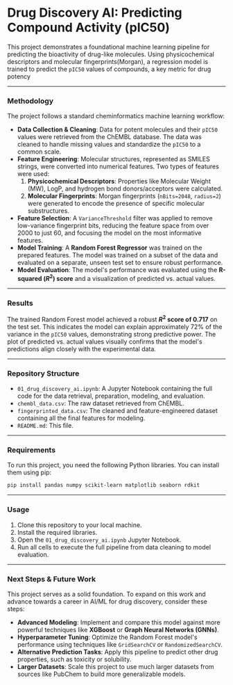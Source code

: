 # Drug Discovery AI: Predicting Compound Activity (pIC50)

This project demonstrates a foundational machine learning pipeline for predicting the bioactivity of drug-like molecules. Using physicochemical descriptors and molecular fingerprints(Morgan), a regression model is trained to predict the `pIC50` values of compounds, a key metric for drug potency

-----

### Methodology

The project follows a standard cheminformatics machine learning workflow:

  * **Data Collection & Cleaning**: Data for potent molecules and their `pIC50` values were retrieved from the ChEMBL database. The data was cleaned to handle missing values and standardize the `pIC50` to a common scale.
  * **Feature Engineering**: Molecular structures, represented as SMILES strings, were converted into numerical features. Two types of features were used:
    1.  **Physicochemical Descriptors**: Properties like Molecular Weight (MW), LogP, and hydrogen bond donors/acceptors were calculated.
    2.  **Molecular Fingerprints**: Morgan fingerprints (`nBits=2048`, `radius=2`) were generated to encode the presence of specific molecular substructures.
  * **Feature Selection**: A `VarianceThreshold` filter was applied to remove low-variance fingerprint bits, reducing the feature space from over 2000 to just 60, and focusing the model on the most informative features.
  * **Model Training**: A **Random Forest Regressor** was trained on the prepared features. The model was trained on a subset of the data and evaluated on a separate, unseen test set to ensure robust performance.
  * **Model Evaluation**: The model's performance was evaluated using the **R-squared ($R^2$) score** and a visualization of predicted vs. actual values.

-----

### Results

The trained Random Forest model achieved a robust **$R^2$ score of 0.717** on the test set. This indicates the model can explain approximately 72% of the variance in the `pIC50` values, demonstrating strong predictive power. The plot of predicted vs. actual values visually confirms that the model's predictions align closely with the experimental data.

-----

### Repository Structure

  * `01_drug_discovery_ai.ipynb`: A Jupyter Notebook containing the full code for the data retrieval, preparation, modeling, and evaluation.
  * `chembl_data.csv`: The raw dataset retrieved from ChEMBL.
  * `fingerprinted_data.csv`: The cleaned and feature-engineered dataset containing all the final features for modeling.
  * `README.md`: This file.

-----

### Requirements

To run this project, you need the following Python libraries. You can install them using pip:

```bash
pip install pandas numpy scikit-learn matplotlib seaborn rdkit
```

-----

### Usage

1.  Clone this repository to your local machine.
2.  Install the required libraries.
3.  Open the `01_drug_discovery_ai.ipynb` Jupyter Notebook.
4.  Run all cells to execute the full pipeline from data cleaning to model evaluation.

-----

### Next Steps & Future Work

This project serves as a solid foundation. To expand on this work and advance towards a career in AI/ML for drug discovery, consider these steps:

  * **Advanced Modeling**: Implement and compare this model against more powerful techniques like **XGBoost** or **Graph Neural Networks (GNNs)**.
  * **Hyperparameter Tuning**: Optimize the Random Forest model's performance using techniques like `GridSearchCV` or `RandomizedSearchCV`.
  * **Alternative Prediction Tasks**: Apply this pipeline to predict other drug properties, such as toxicity or solubility.
  * **Larger Datasets**: Scale this project to use much larger datasets from sources like PubChem to build more generalizable models.
